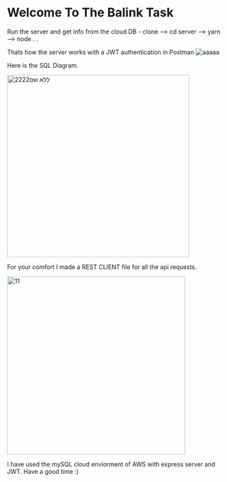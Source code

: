 # Welcome To The Balink Task
 Run the server and get info from the cloud DB - clone --> cd server --> yarn --> node . .
 
Thats how the server works with a JWT authentication in Postman
 ![aaaaa](https://user-images.githubusercontent.com/67858239/112889224-0a9af900-90de-11eb-8107-2f5ca113e4c7.gif)
 
 Here is the SQL Diagram.

 
 <img width="426" alt="ללא שם2222" src="https://user-images.githubusercontent.com/67858239/112891472-db39bb80-90e0-11eb-8ff2-2b1e51960f68.png">


 
 For your comfort I made a REST CLIENT file for all the api requests.
 
 <img width="416" alt="11" src="https://user-images.githubusercontent.com/67858239/112888787-76309680-90dd-11eb-9feb-91ecf0b96234.png">


I have used the mySQL cloud enviorment of AWS with express server and JWT.
Have a good time :)
